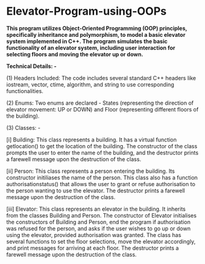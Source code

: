 # Elevator-Program-using-OOPs
**This program utilizes Object-Oriented Programming (OOP) principles, specifically inheritance and polymorphism, to model a basic elevator system implemented in C++. The program simulates the basic functionality of an elevator system, including user interaction for selecting floors and moving the elevator up or down.**

**Technical Details: -**

(1) Headers Included: The code includes several standard C++ headers like iostream, vector, ctime, algorithm, and string to use corresponding functionalities.

(2) Enums: Two enums are declared - States (representing the direction of elevator movement: UP or DOWN) and Floor (representing different floors of the building).

(3) Classes: -

[i] Building: This class represents a building. It has a virtual function getlocation() to get the location of the building. The constructor of the class prompts the user to enter the name of the building, and the destructor prints a farewell message upon the destruction of the class.

[ii] Person: This class represents a person entering the building. Its constructor initiliases the name of the person. This class also has a function authorisationstatus() that allows the user to grant or refuse authorisation to the person wanting to use the elevator. The destructor prints a farewell message upon the destruction of the class.

[iii] Elevator: This class represents an elevator in the building. It inherits from the classes Building and Person. The constructor of Elevator initialises the constructors of Building and Person, end the program if authorisation was refused for the person, and asks if the user wishes to go up or down using the elevator, provided authorisation was granted. The class has several functions to set the floor selections, move the elevator accordingly, and print messages for arriving at each floor. The destructor prints a farewell message upon the destruction of the class.
